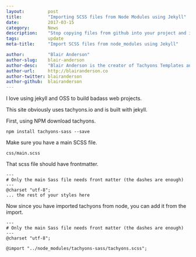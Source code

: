 ```yaml
---
layout:			post
title:			"Importing SCSS files from Node Modules using Jekyll"
date:			2017-03-15
category:		News
description:	"Stop copying files from github into your project and import them correctly. "
tags:			update
meta-title:		"Import SCSS files from node_modules using Jekyll"

author:			"Blair Anderson"
author-slug:	blair-anderson
author-desc:	"Blair Anderson is the creator of Tachyons Templates and owner of Tachyons Templates."
author-url:		http://blairanderson.co
author-twitter:	blairanderson
author-github:	blairanderson
---
```


I love using jekyll and OSS to build badass web projects.

This site obviously uses tachyons.io and is built with jekyll.


First, using NPM download tachyons.

`npm install tachyons-sass --save`


Make sure you have a main SCSS file.

`css/main.scss`

That scss file should have frontmatter.

```
---
# Only the main Sass file needs front matter (the dashes are enough)
---
@charset "utf-8";
... the rest of your styles here

```


Now since you have imported tachyons from node, you can add it from the import.

```
---
# Only the main Sass file needs front matter (the dashes are enough)
---
@charset "utf-8";

@import "../node_modules/tachyons-sass/tachyons.scss";

```